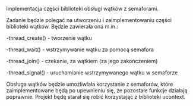 Implementacja części biblioteki obsługi wątków z semaforami.

Zadanie będzie polegać na utworzeniu i zaimplementowaniu części biblioteki wątków. Będzie zawierała ona m.in.:

-thread_create() - tworzenie wątku

-thread_wait() - wstrzymywanie wątku za pomocą semafora

-thread_join() - czekanie, za wątkiem (za jego zakończeniem)

-thread_signal() - uruchamianie wstrzymywanego wątku w semaforze 

Obsługa wątków będzie umożliwiała korzystanie z semaforów, które zaimplementowane będą po upewnieniu się, że pozostałe funkcje działają poprawnie. Projekt będę starał się robić korzystając z biblioteki ucontext. 
